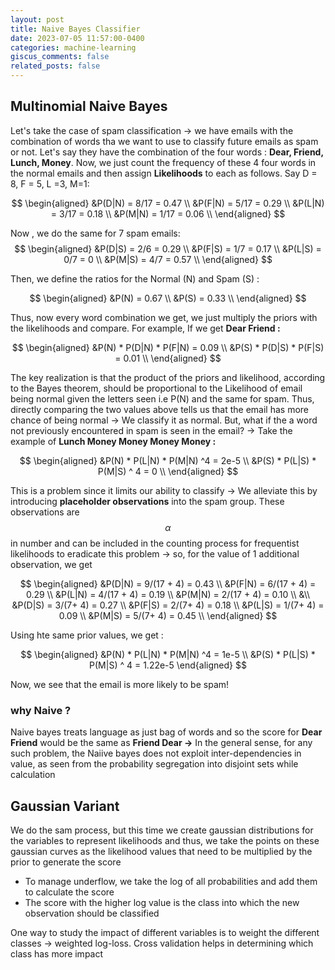 ```yaml
---
layout: post
title: Naive Bayes Classifier
date: 2023-07-05 11:57:00-0400
categories: machine-learning
giscus_comments: false
related_posts: false
---
```


## Multinomial Naive Bayes

Let's take the case of spam classification → we have emails with the combination of words tha  we want to use to classify future emails as spam or not. Let's say they have the combination of the four words : **Dear, Friend, Lunch, Money**. Now, we just count the frequency of these 4 four words in the normal emails and then assign **Likelihoods** to each as follows. Say D = 8, F = 5, L =3, M=1:

$$
\begin{aligned}
&P(D|N) = 8/17 = 0.47 \\ 
&P(F|N) = 5/17 = 0.29 \\
&P(L|N) = 3/17 = 0.18 \\
&P(M|N) = 1/17 = 0.06 \\
\end{aligned}
$$

Now , we do the  same for 7  spam emails:
$$
\begin{aligned}
&P(D|S) = 2/6 = 0.29 \\
&P(F|S) = 1/7 = 0.17 \\
&P(L|S) = 0/7 = 0 \\
&P(M|S) = 4/7 = 0.57 \\
\end{aligned}
$$

Then, we define the ratios for the Normal (N) and Spam (S) : 

$$
\begin{aligned}
&P(N) = 0.67 \\ 
&P(S) = 0.33 \\
\end{aligned}
$$

Thus, now every word combination we get, we just multiply the priors with the likelihoods and compare. For example, If we get **Dear Friend :**

$$
\begin{aligned}
&P(N) * P(D|N) * P(F|N) = 0.09 \\
&P(S) * P(D|S) * P(F|S) = 0.01 \\
\end{aligned}
$$

The key realization is that the product of the priors and likelihood, according to the Bayes theorem,  should be proportional to the Likelihood of email being normal given the letters seen i.e P(N) and the same for spam. Thus, directly comparing the two values above tells us that the email has more chance of being normal → We classify it as normal. But, what if the a word not previously encountered in spam is seen in the email? → Take the example of **Lunch Money Money Money Money  :** 

$$
\begin{aligned}
&P(N) * P(L|N) * P(M|N) ^4 = 2e-5 \\
&P(S) * P(L|S) * P(M|S) ^ 4 = 0  \\
\end{aligned}
$$

This is a problem since it limits our ability to classify → We alleviate this by introducing **placeholder observations** into the spam group. These observations are $$\alpha$$ in number and can be included in the counting process for frequentist likelihoods to eradicate this problem → so, for the value of 1 additional observation, we get 

$$
\begin{aligned}
&P(D|N) = 9/(17 + 4) = 0.43 \\ 
&P(F|N) = 6/(17 + 4) = 0.29 \\
&P(L|N) = 4/(17 + 4) = 0.19 \\
&P(M|N) = 2/(17 + 4) = 0.10 \\ 
&\\
&P(D|S) = 3/(7+ 4)  = 0.27 \\
&P(F|S) = 2/(7+ 4) = 0.18 \\
&P(L|S) = 1/(7+ 4) = 0.09 \\
&P(M|S) = 5/(7+ 4) = 0.45 \\
\end{aligned}
$$

Using hte  same prior values,  we get :

$$
\begin{aligned}
&P(N) * P(L|N) * P(M|N) ^4 = 1e-5 \\
&P(S) * P(L|S) * P(M|S) ^ 4 = 1.22e-5  
\end{aligned}
$$

Now, we see that the email is more likely to be spam!

### why Naive ?  
Naive bayes treats language as just bag of words and so the score for **Dear Friend** would be the same as **Friend Dear →** In the general sense, for any such problem, the Naiive bayes does not exploit inter-dependencies in value, as seen from the probability segregation into disjoint sets while calculation

## Gaussian Variant

We do the sam process, but this time we create gaussian distributions for the variables to represent likelihoods and thus, we take the points on these gaussian curves as the likelihood values that need to be multiplied by the prior to generate the score

- To manage underflow, we take the log of all probabilities and add them to calculate the score
- The score with the higher log value is the class into which the new observation should be classified

One way to study the impact of different variables is to weight the different classes → weighted log-loss. Cross validation helps in determining which class has more impact